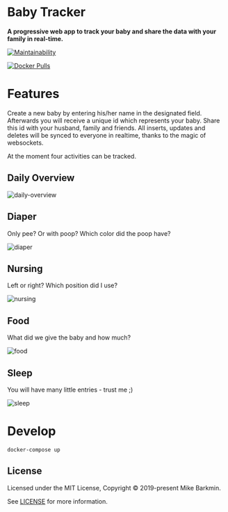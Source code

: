 # Baby Tracker

**A progressive web app to track your baby and share the data with your family in real-time.**

[![Maintainability](https://api.codeclimate.com/v1/badges/ac5730932862bc3cfa78/maintainability)](https://codeclimate.com/github/mikebarkmin/baby-tracker/maintainability)

[![Docker Pulls](https://img.shields.io/docker/pulls/mikebarkmin/baby-tracker)](https://cloud.docker.com/repository/docker/mikebarkmin/baby-tracker)


# Features

Create a new baby by entering his/her name in the designated field. Afterwards
you will receive a unique id which represents your baby. Share this id with
your husband, family and friends. All inserts, updates and deletes will be
synced to everyone in realtime, thanks to the magic of websockets.

At the moment four activities can be tracked.

## Daily Overview

![daily-overview](.github/daily.png)

## Diaper

Only pee? Or with poop? Which color did the poop have?

![diaper](.github/diaper.jpeg)

## Nursing

Left or right? Which position did I use?

![nursing](.github/nursing.jpeg)

## Food

What did we give the baby and how much?

![food](.github/food.png)

## Sleep

You will have many little entries - trust me ;)

![sleep](.github/sleep.png)

# Develop

`docker-compose up`

## License

Licensed under the MIT License, Copyright © 2019-present Mike Barkmin.

See [LICENSE](./LICENSE) for more information.
